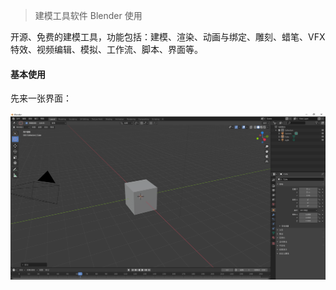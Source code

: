 > 建模工具软件 Blender 使用

开源、免费的建模工具，功能包括：建模、渲染、动画与绑定、雕刻、蜡笔、VFX特效、视频编辑、模拟、工作流、脚本、界面等。

#### 基本使用

先来一张界面：

<img src="../static/images/page.png" width="700" alt="界面图" />